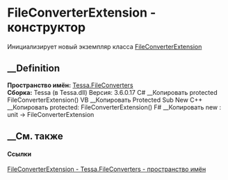# FileConverterExtension - конструктор
Инициализирует новый экземпляр класса
[FileConverterExtension](T_Tessa_FileConverters_FileConverterExtension.htm)
##  __Definition
 **Пространство имён:** [Tessa.FileConverters](N_Tessa_FileConverters.htm)  
 **Сборка:** Tessa (в Tessa.dll) Версия: 3.6.0.17
C# __Копировать
     protected FileConverterExtension()
VB __Копировать
     Protected Sub New
C++ __Копировать
     protected:
    FileConverterExtension()
F# __Копировать
     new : unit -> FileConverterExtension
##  __См. также
#### Ссылки
[FileConverterExtension - ](T_Tessa_FileConverters_FileConverterExtension.htm)
[Tessa.FileConverters - пространство имён](N_Tessa_FileConverters.htm)
